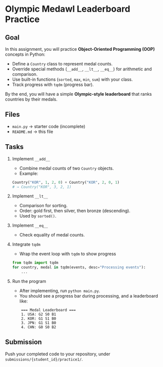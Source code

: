 # Olympic Medawl Leaderboard Practice
## Goal
In this assignment, you will practice **Object-Oriented Programming (OOP)** concepts in Python:
- Define a `Country` class to represent medal counts.
- Override special methods (`__add__`, `__lt__`, `__eq__`) for arithmetic and comparison.
- Use built-in functions (`sorted`, `max`, `min`, `sum`) with your class.
- Track progress with `tqdm` (progress bar).

By the end, you will have a simple **Olympic-style leaderboard** that ranks countries by their medals.

## Files
- `main.py` -> starter code (incomplete)
- `README.md` -> this file

## Tasks
1. Implement `__add__`
    - Combine medal counts of two `Country` objects.
    - Example:
    ```python
    Country("KOR", 1, 2, 0) + Country("KOR", 2, 0, 1)
    # → Country("KOR", 3, 2, 1)
    ```

2. Implement `__lt__`
    - Comparison for sorting.
    - Order: gold first, then silver, then bronze (descending).
    - Used by `sorted()`.

3. Implement `__eq__`
    - Check equality of medal counts.

4. Integrate `tqdm`
    - Wrap the event loop with `tqdm` to show progress

    ```python
    from tqdm import tqdm
    for country, medal in tqdm(events, desc="Processing events"):
        ...
    ```

5. Run the program
    - After implementing, run `python main.py`.
    - You should see a progress bar during processing, and a leaderboard like:
    ```
        === Medal Leaderboard ===
        1. USA: G2 S0 B1
        2. KOR: G1 S1 B0
        3. JPN: G1 S1 B0
        4. CHN: G0 S0 B2
    ```

## Submission
Push your completed code to your repository, under `submissions/{student_id}/practice1/`.